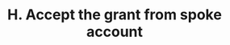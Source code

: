 ---
weight: 8
title: H. Accept the grant from spoke account
description: Accept the grants from spoke accounts.
---